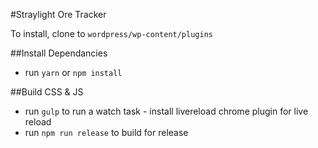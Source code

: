 #Straylight Ore Tracker

To install, clone to `wordpress/wp-content/plugins`

##Install Dependancies
* run `yarn` or `npm install`

##Build CSS & JS
* run `gulp` to run a watch task - install livereload chrome plugin for live reload
* run `npm run release` to build for release


